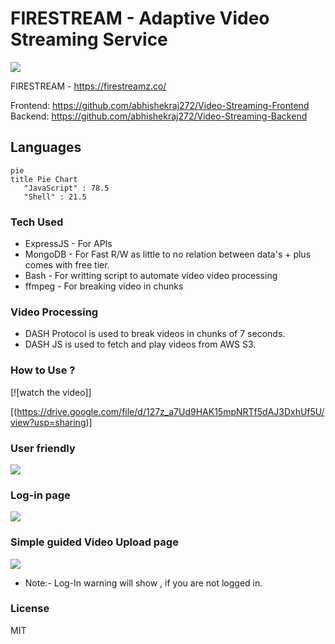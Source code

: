 # FIRESTREAM - Adaptive Video Streaming Service
<img src="https://drive.google.com/file/d/1yvQ7wx2VrZGYsRA5KCqUSPO0sA6bfcuo/view?usp=sharing">


FIRESTREAM - https://firestreamz.co/

Frontend: https://github.com/abhishekraj272/Video-Streaming-Frontend  
Backend: https://github.com/abhishekraj272/Video-Streaming-Backend

## Languages

```mermaid
pie
title Pie Chart
   "JavaScript" : 78.5
   "Shell" : 21.5

```
### Tech Used

- ExpressJS - For APIs
- MongoDB - For Fast R/W as little to no relation between data's + plus comes with free tier.
- Bash - For writting script to automate video video processing
- ffmpeg - For breaking video in chunks

### Video Processing
- DASH Protocol is used to break videos in chunks of 7 seconds.
- DASH JS is used to fetch and play videos from AWS S3.

### How to Use ?
[![watch the video]]

[(https://drive.google.com/file/d/127z_a7Ud9HAK15mpNRTf5dAJ3DxhUf5U/view?usp=sharing)]

### User friendly 
<img src= "https://drive.google.com/file/d/1XLFmkH-8cjN7Ffp4nTNTx3h25Gro8Jmr/view?usp=sharing">

### Log-in page 

<img src = "https://drive.google.com/file/d/1SnUp3oTz_3nU29MRmCvWPvdHbGCsyCmm/view?usp=sharing">

### Simple guided Video Upload page 

<img src ="https://drive.google.com/file/d/1dCCK5P_ItQQshq5YNajxjRMPwjkFOEAT/view?usp=sharing">

- Note:- Log-In warning will show , if you are not logged in.

### License 
MIT